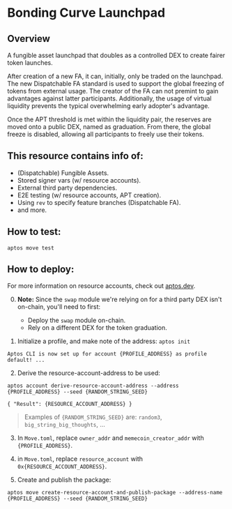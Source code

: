 # Bonding Curve Launchpad

## Overview
A fungible asset launchpad that doubles as a controlled DEX to create fairer token launches.

After creation of a new FA, it can, initially, only be traded on the launchpad. The new Dispatchable FA standard is used to support the global freezing of tokens from external usage. The creator of the FA can not premint to gain advantages against latter participants. Additionally, the usage of virtual liquidity prevents the typical overwhelming early adopter's advantage.

Once the APT threshold is met within the liquidity pair, the reserves are moved onto a public DEX, named as graduation. From there, the global freeze is disabled, allowing all participants to freely use their tokens.

## This resource contains info of:
* (Dispatchable) Fungible Assets.
* Stored signer vars (w/ resource accounts).
* External third party dependencies.
* E2E testing (w/ resource accounts, APT creation).
* Using `rev` to specify feature branches (Dispatchable FA).
* and more.

## How to test:
`aptos move test`

## How to deploy:
For more information on resource accounts, check out [aptos.dev](https://aptos.dev/tutorials/programmatic-upgradeable-module/#how-to-publish-modules-to-a-resource-account).

0. **Note:** Since the `swap` module we're relying on for a third party DEX isn't on-chain, you'll need to first:
    * Deploy the `swap` module on-chain.
    * Rely on a different DEX for the token graduation.


1. Initialize a profile, and make note of the address:
`aptos init`
```
Aptos CLI is now set up for account {PROFILE_ADDRESS} as profile default! ...
```

2. Derive the resource-account-address to be used:
```
aptos account derive-resource-account-address --address {PROFILE_ADDRESS} --seed {RANDOM_STRING_SEED}
```
```
{ "Result": {RESOURCE_ACCOUNT_ADDRESS} }
```

> Examples of `{RANDOM_STRING_SEED}` are: `random3`, `big_string_big_thoughts`, ... 

3. In `Move.toml`, replace `owner_addr` and `memecoin_creator_addr` with `{PROFILE_ADDRESS}`.

4. in `Move.toml`, replace `resource_account` with `0x{RESOURCE_ACCOUNT_ADDRESS}`.

5. Create and publish the package:
```
aptos move create-resource-account-and-publish-package --address-name {PROFILE_ADDRESS} --seed {RANDOM_STRING_SEED}
```